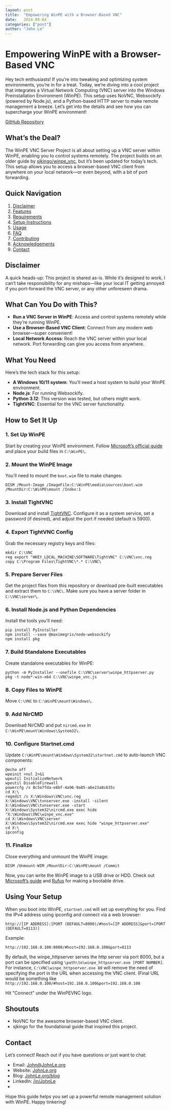 ```yaml
---
layout: post
title:  "Empowering WinPE with a Browser-Based VNC"
date:   2024-09-04
categories: ["post"]
author: "John Le"
---
```


# Empowering WinPE with a Browser-Based VNC

Hey tech enthusiasts! If you’re into tweaking and optimizing system environments, you’re in for a treat. Today, we’re diving into a cool project that integrates a Virtual Network Computing (VNC) server into the Windows Preinstallation Environment (WinPE). This setup uses NoVNC, Websockify (powered by Node.js), and a Python-based HTTP server to make remote management a breeze. Let’s get into the details and see how you can supercharge your WinPE environment!

[GitHub Repository](https://github.com/9-5/WinPE-VNC)

## What’s the Deal?

The WinPE VNC Server Project is all about setting up a VNC server within WinPE, enabling you to control systems remotely. The project builds on an older guide by [sjkingo/winpe_vnc](https://github.com/sjkingo/winpe_vnc), but it’s been updated for today’s tech. This setup allows you to access a browser-based VNC client from anywhere on your local network—or even beyond, with a bit of port forwarding.

## Quick Navigation

1. [Disclaimer](#disclaimer)
2. [Features](#features)
3. [Requirements](#requirements)
4. [Setup Instructions](#setup-instructions)
5. [Usage](#usage)
6. [FAQ](#faq)
7. [Contributing](#contributing)
8. [Acknowledgements](#acknowledgements)
9. [Contact](#contact)

## Disclaimer

A quick heads-up: This project is shared as-is. While it’s designed to work, I can’t take responsibility for any mishaps—like your local IT getting annoyed if you port-forward the VNC server, or any other unforeseen drama.

## What Can You Do with This?

- **Run a VNC Server in WinPE**: Access and control systems remotely while they’re running WinPE.
- **Use a Browser-Based VNC Client**: Connect from any modern web browser—super convenient!
- **Local Network Access**: Reach the VNC server within your local network. Port forwarding can give you access from anywhere.

## What You Need

Here’s the tech stack for this setup:

- **A Windows 10/11 system**: You’ll need a host system to build your WinPE environment.
- **Node.js**: For running Websockify.
- **Python 3.12**: This version was tested, but others might work.
- **TightVNC**: Essential for the VNC server functionality.

## How to Set It Up

### 1. Set Up WinPE

Start by creating your WinPE environment. Follow [Microsoft’s official guide](https://learn.microsoft.com/en-us/windows-hardware/manufacture/desktop/download-winpe--windows-pe?view=windows-11) and place your build files in `C:\WinPE\`.

### 2. Mount the WinPE Image

You’ll need to mount the `boot.wim` file to make changes:
```batch
DISM /Mount-Image /ImageFile:C:\WinPE\media\sources\boot.wim /MountDir:C:\WinPE\mount /Index:1
```

### 3. Install TightVNC

Download and install [TightVNC](https://www.tightvnc.com/download.php). Configure it as a system service, set a password (if desired), and adjust the port if needed (default is 5900).

### 4. Export TightVNC Config

Grab the necessary registry keys and files:
```batch
mkdir C:\VNC
reg export "HKEY_LOCAL_MACHINE\SOFTWARE\TightVNC" C:\VNC\vnc.reg
copy C:\Program Files\TightVNC\*.* C:\VNC\
```

### 5. Prepare Server Files

Get the project files from this repository or download pre-built executables and extract them to `C:\VNC\`. Make sure you have a server folder in `C:\VNC\server\`.

### 6. Install Node.js and Python Dependencies

Install the tools you'll need:
```batch
pip install PyInstaller
npm install --save @maximegris/node-websockify
npm install pkg
```

### 7. Build Standalone Executables

Create standalone executables for WinPE:
```batch
python -m PyInstaller --onefile C:\VNC\server\winpe_httpserver.py
pkg -t node*-win-x64 C:\VNC\winpe_vnc.js
```

### 8. Copy Files to WinPE

Move `C:\VNC` to `C:\WinPE\mount\Windows\`.

### 9. Add NirCMD

Download NirCMD and put `nircmd.exe` in `C:\WinPE\mount\Windows\System32\`.

### 10. Configure Startnet.cmd

Update `C:\WinPE\mount\Windows\System32\startnet.cmd` to auto-launch VNC components:
```batch
@echo off
wpeinit >nul 2>&1
wpeutil InitializeNetwork
wpeutil DisableFirewall
powercfg /s 8c5e7fda-e8bf-4a96-9a85-a6e23a8c635c
cd X:\
regedit /s X:\Windows\VNC\vnc.reg
X:\Windows\VNC\tvnserver.exe -install -silent
X:\Windows\VNC\tvnserver.exe -start
X:\Windows\System32\nircmd.exe exec hide "X:\Windows\VNC\winpe_vnc.exe"
cd X:\Windows\VNC\server
X:\Windows\System32\nircmd.exe exec hide "winpe_httpserver.exe"
cd X:\
ipconfig
```

### 11. Finalize

Close everything and unmount the WinPE image:
```batch
DISM /Unmount-WIM /MountDir:C:\WinPE\mount /Commit
```

Now, you can write the WinPE image to a USB drive or HDD. Check out [Microsoft’s guide](https://learn.microsoft.com/en-us/windows-hardware/manufacture/desktop/winpe-create-usb-bootable-drive?view=windows-11#create-a-winpe-iso-dvd-or-cd) and [Rufus](https://rufus.ie) for making a bootable drive.

## Using Your Setup

When you boot into WinPE, `startnet.cmd` will set up everything for you. Find the IPv4 address using ipconfig and connect via a web browser:
```
http://[IP ADDRESS]:[PORT (DEFAULT=8000)/#host=[IP ADDRESS]&port=[PORT (DEFAULT=8113)]
```

Example:
```
http://192.168.0.100:8000/#host=192.168.0.100&port=8113
```

By default, the winpe_httpserver serves the http server via port 8000, but a port can be specified using `\path\to\winpe_httpserver.exe [PORT NUMBER]`. For instance, `C:\VNC\winpe_httpserver.exe 80` will remove the need of specifying the port in the URL when accessing the VNC client. (Final URL would be something like `http://192.168.0.100/#host=192.168.0.100&port=192.168.0.100`

Hit "Connect" under the WinPEVNC logo.

## Shoutouts

- NoVNC for the awesome browser-based VNC client.
- sjkingo for the foundational guide that inspired this project.

## Contact

Let’s connect! Reach out if you have questions or just want to chat:

- Email: [John@JohnLe.org](mailto:john@johnle.org)
- Website: [JohnLe.org](https://johnle.org)
- Blog: [JohnLe.org/blog](https://johnle.org/blog)
- LinkedIn: [/in/JohnLe](https://linkedin.com/in/JohnLe)
- 
Hope this guide helps you set up a powerful remote management solution with WinPE. Happy tinkering!
